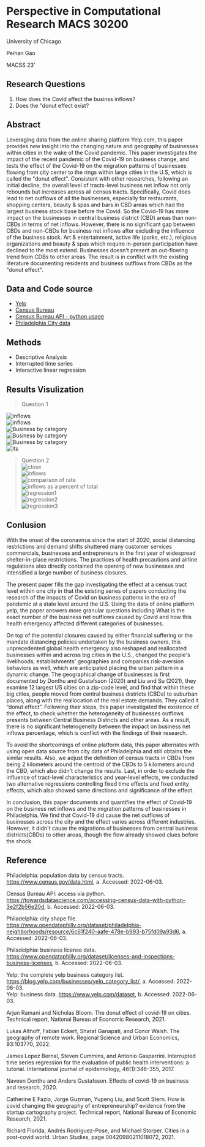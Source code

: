 # Perspective in Computational Research MACS 30200
University of Chicago

Peihan Gao    

MACSS 23'

## **Research Questions**                    
1. How does the Covid affect the businss inflows?                  
2. Does the "donut effect exist?              

## **Abstract**                    
Leveraging data from the online sharing platform Yelp.com, this paper provides new insight into the changing nature and geography of businesses within cities in the wake of the Covid pandemic. This paper investigates the impact of the recent pandemic of the Covid-19 on business change, and tests the effect of the Covid-19 on the migration patterns of businesses flowing from city center to the rings within large cities in the U.S, which is called the "donut effect". Consistent with other researches, following an initial decline, the overall level of tracts-level business net inflow not only rebounds but increases across all census tracts. Specifically, Covid does lead to net outflows of all the businesses, especially for restaurants, shopping centers, beauty & spas and bars in CBD areas which had the largest business stock base before the Covid. So the Covid-19 has more impact on the businesses in central business district (CBD) areas than non-CBDs in terms of net inflows. However, there is no significant gap between CBDs and non-CBDs for business net inflows after excluding the influence of the business stock. Art & entertainment, active life (parks, etc.), religious organizations and beauty & spas which require in-person participation have declined to the most extend. Businesses doesn't present an out-flowing trend from CDBs to other areas. The result is in conflict with the existing literature documenting residents and business outflows from CBDs as the "donut effect".              

## **Data and Code source**  
- [Yelp](https://www.yelp.com/dataset)        
- [Census Bureau](https://www.census.gov/data.html)         
- [Census Bureau API - python usage](https://towardsdatascience.com/accessing-census-data-with-python-3e2f2b56e20d)            
- [Philadelphia City data](https://www.opendataphilly.org/dataset/philadelphia-neighborhoods/resource/6c61f240-aafe-478e-b993-b75fd09a93d6)        

             
## **Methods**             
- Descriptive Analysis              
- Interrupted time series       
- Interactive linear regression      

## **Results Visulization**         
> Question 1      
          
![inflows](output/box_inflows.png)   
![inflows](output/yelp_all.png)         
![Business by category](output/parallel_inflow.png)            
![Business by category](output/category_inflows.png)            
![Business by category](output/category_inflows_covid.png)  
![its](output/its.png)   
               
> Question 2          
![close](output/yelp_rate.png)             
![inflows](output/category_inflows_rate.png)            
![comparison of rate](output/category_inflows_rate_covid.png)           
![inflows as a percent of total](output/box_inflows_rate.png)  
![regression1](output/reg.png)          
![regression2](output/reg2.png)           
![regression3](output/reg3.png)          
        


## **Conlusion**

With the onset of the coronavirus since the start of 2020, social distancing restrictions and demand shifts shuttered many customer services commercials, businesses and entrepreneurs in the first year of widespread shelter-in-place restrictions. The practices of health precautions and airline regulations also directly contained the opening of new businesses and intensified a large number of business closures. 

The present paper fills the gap investigating the effect at a census tract level within one city in that the existing series of papers conducting the research of the impacts of Covid on business patterns in the era of pandemic at a state level around the U.S. Using the data of online platform yelp, the paper answers more granular questions including What is the exact number of the business net outflows caused by Covid and how this health emergency affected different categories of businesses.

On top of the potential closures caused by either financial suffering or the mandate distancing policies undertaken by the business owners, this unprecedented global health emergency also reshaped and reallocated businesses within and across big cities in the U.S., changed the people's livelihoods, establishments' geographies and companies risk-aversion behaviors as well, which are anticipated placing the urban pattern in a dynamic change. The geographical change of businesses is first documented by Donthu and Gustafsson (2020) and Liu and Su (2021), they examine 12 largest US cities on a zip-code level, and find that within these big cities, people moved from central business districts (CBDs) to suburban places, along with the reallocation of the real estate demands. They called it “donut effect”. Following their steps, this paper investigated the existence of the effect, to check whether the heterogeneity of businesses outflows presents between Central Business Districts and other areas. As a result, there is no significant heterogeneity between the impact on business net inflows percentage, which is conflict with the findings of their research. 

To avoid the shortcomings of online platform data, this paper alternates with using open data source from city data of Philadelphia and still obtains the similar results. Also, we adjust the definition of census tracts in CBDs from being 2 kilometers around the centroid of the CBDs to 5 kilometers around the CBD, which also didn't change the results. Last, in order to exclude the influence of tract-level characteristics and year-level effects, we conducted two alternative regressions controlling fixed time effects and fixed entity effects, which also showed same directions and significance of the effect.

In conclusion, this paper documents and quantifies the effect of Covid-19 on the business net inflows and the migration patterns of businesses in Philadelphia. We find that Covid-19 did cause the net outflows of businesses across the city and the effect varies across different industries. However, it didn't cause the migrations of businesses from central business districts(CBDs) to other areas, though the flow already showed clues before the shock. 


## **Reference**

Philadelphia: population data by census tracts. https://www.census.gov/data.html,
a. Accessed: 2022-06-03.    

Census Bureau API: access via python. https://towardsdatascience.com/accessing-census-data-with-python-3e2f2b56e20d, b. Accessed: 2022-06-03.      

Philadelphia: city shape file. https://www.opendataphilly.org/dataset/philadelphia-neighborhoods/resource/6c61f240-aafe-478e-b993-b75fd09a93d6, a. Accessed: 2022-06-03.     

Philadelphia: business license data. https://www.opendataphilly.org/dataset/licenses-and-inspections-business-licenses, b. Accessed: 2022-06-03.        

Yelp: the complete yelp business category list. https://blog.yelp.com/businesses/yelp_category_list/, a. Accessed: 2022-06-03.            
Yelp: business data. https://www.yelp.com/dataset, b. Accessed: 2022-06-03.    
       
Arjun Ramani and Nicholas Bloom. The donut effect of covid-19 on cities. Technical
report, National Bureau of Economic Research, 2021.          

Lukas Althoff, Fabian Eckert, Sharat Ganapati, and Conor Walsh. The geography of remote work. Regional Science and Urban Economics, 93:103770, 2022.       

James Lopez Bernal, Steven Cummins, and Antonio Gasparrini. Interrupted time series regression for the evaluation of public health interventions: a tutorial. International journal of epidemiology, 46(1):348–355, 2017.             
            
Naveen Donthu and Anders Gustafsson. Effects of covid-19 on business and research, 2020.                    

Catherine E Fazio, Jorge Guzman, Yupeng Liu, and Scott Stern. How is covid changing the geography of entrepreneurship? evidence from the startup cartography project. Technical report, National Bureau of Economic Research, 2021.  
               
Richard Florida, Andrés Rodríguez-Pose, and Michael Storper. Cities in a post-covid
world. Urban Studies, page 00420980211018072, 2021.                    
          
